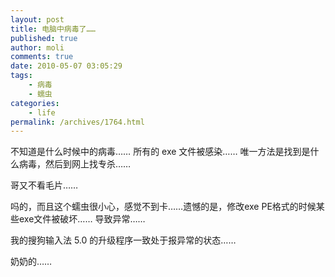 ```yaml
---
layout: post
title: 电脑中病毒了……
published: true
author: moli
comments: true
date: 2010-05-07 03:05:29
tags:
    - 病毒
    - 蠕虫
categories:
    - life
permalink: /archives/1764.html
---
```

不知道是什么时候中的病毒…… 所有的 exe 文件被感染…… 唯一方法是找到是什么病毒，然后到网上找专杀……

哥又不看毛片……

吗的，而且这个蠕虫很小心，感觉不到卡……遗憾的是，修改exe PE格式的时候某些exe文件被破坏…… 导致异常……

我的搜狗输入法 5.0 的升级程序一致处于报异常的状态……

奶奶的……
